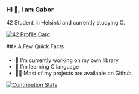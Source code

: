 ### Hi 👋, I am Gabor

42 Student in Helsinki and currently studying C.

[![42 Profile Card](https://1337-readme.vercel.app/api/profile?cursus=42&dark=true&login=ghorvath)](https://github.com/mohouyizme/1337-readme)

##⚡️ A Few Quick Facts

- 🔭 I’m currently working on my own library
- 🌱 I’m learning C language
- 👨‍💻 Most of my projects are available on Github.
<!-- 👯 I’m looking to collaborate on ...
- 🤔 I’m looking for help with ...
- 💬 Ask me about ... 
- 📫 How to reach me: ...
- 😄 Pronouns: ...
- ⚡ Fun fact: ...
-->



[![Contribution Stats](https://github-contribution-stats.vercel.app/api/?username=mobahug)](https://github.com/LordDashMe/github-contribution-stats/)
